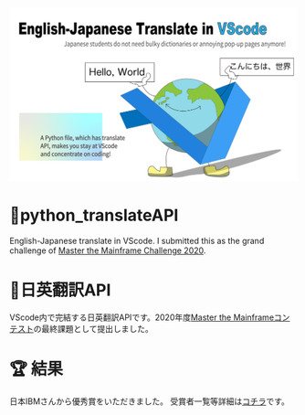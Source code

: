 ![コンセプト画像](GrandChallenge.png)

# 🍔python_translateAPI
English-Japanese translate in VScode. I submitted this as the grand challenge of [Master the Mainframe Challenge 2020](https://www.ibm.com/it-infrastructure/z/education/master-the-mainframe).


# 🍣日英翻訳API
VScode内で完結する日英翻訳APIです。2020年度[Master the Mainframeコンテスト](https://www.ibm.com/it-infrastructure/z/education/master-the-mainframe)の最終課題として提出しました。

# 🏆 結果
日本IBMさんから優秀賞をいただきました。
受賞者一覧等詳細は[コチラ](https://www.ibm.com/jp-ja/it-infrastructure/z/learn/master-the-mainframe-past-championship)です。
